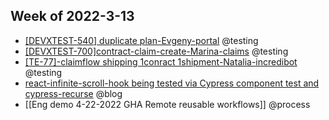 ## Week of 2022-3-13
-   [[DEVXTEST-540] duplicate plan-Evgeny-portal](https://github.com/helloextend/client/pull/3463#event-6248326925) @testing
-   [[DEVXTEST-700]contract-claim-create-Marina-claims](https://github.com/helloextend/node-core/pull/8474) @testing
-   [[TE-77]-claimflow shipping 1conract 1shipment-Natalia-incredibot](https://github.com/helloextend/node-core/pull/8470#event-6253174658) @testing
-   [react-infinite-scroll-hook being tested via Cypress component test and cypress-recurse](https://www.youtube.com/watch?v=XwjQdJmXoOY&t=785s) @blog
-   [[Eng demo 4-22-2022 GHA Remote reusable workflows]] @process